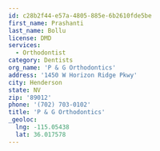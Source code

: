 ```yaml
---
id: c28b2f44-e57a-4805-885e-6b2610fde5be
first_name: Prashanti
last_name: Bollu
license: DMD
services:
  - Orthodontist
category: Dentists
org_name: 'P & G Orthodontics'
address: '1450 W Horizon Ridge Pkwy'
city: Henderson
state: NV
zip: '89012'
phone: '(702) 703-0102'
title: 'P & G Orthodontics'
_geoloc:
  lng: -115.05438
  lat: 36.017578
---
```

